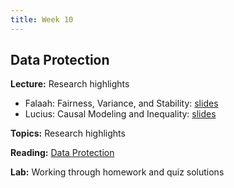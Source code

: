 ```yaml
---
title: Week 10
---
```


## Data Protection

**Lecture:** Research highlights

* Falaah: Fairness, Variance, and Stability: [slides](../../../assets/falaah_rds23.pdf)
* Lucius: Causal Modeling and Inequality: [slides](../../../assets/lbynum_rds23_research_overview.pdf)
<!-- * Lucas: []() -->

**Topics:** Research highlights

**Reading:**  [Data Protection](../../../assets/protection_reader_2023.pdf)

**Lab:** Working through homework and quiz solutions
